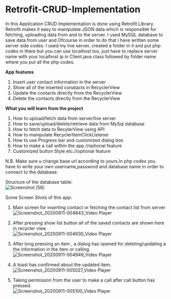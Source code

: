 # Retrofit-CRUD-Implementation
In this Application CRUD Implementation is done using Retrofit Library. Retrofit makes it easy to manipulate JSON data which is responsible for fetching, uploading data from and to the server. I used MySQL database to save data from user and Ofcourse in order to do that i have written some server side codes. I used my live server, created a folder in it and put php codes in there but you can use localhost too, just have to replace server name with your localhost ip in Client.java class followed by folder name where you put all the php codes.

<B>App features</B>
1. Insert user contact information in the server
2. Show all of the inserted conatacts in RecyclerView
3. Update the contacts directly from the RecyclerView
4. Delete the contacts directly from the RecyclerView

<B>What you will learn from the project</B>
1. How to upload/fetch data from server/live server
2. How to save/upload/delete/retrieve data from MySql database
3. How to fetch data to RecylerView using API
4. How to manipulate RecyclerItemClickListener
5. How to use Progress bar and customized dialog box
6. How to make a call within the app //optional feature
6. Customized button Style etc.//optional feature

N.B. Make sure u change base url according to yours.In php codes you have to write your own username,password and database name in order to connect to the database.

Structure of the database table: <br>
![Screenshot (56)](https://user-images.githubusercontent.com/69322639/92793946-c4e04280-f3d0-11ea-8600-8aeaf070f99a.png)

Some Screen Shots of this app:

1. Main screen for inserting contact or fetching the contact list from server <br>
![Screenshot_20200911-004843_Video Player](https://user-images.githubusercontent.com/69322639/92791577-9a8d8580-f3ce-11ea-8f12-63e613e55e93.jpg)

2. After pressing show list button all of the saved contacts are shown here in recycler view <br>
![Screenshot_20200911-004930_Video Player](https://user-images.githubusercontent.com/69322639/92791587-9bbeb280-f3ce-11ea-9e07-32d0cff6bb03.jpg)

3. After long pressing an item , a dialog has opened for deleting/updating a the information in the item or calling.<br>
![Screenshot_20200911-004949_Video Player](https://user-images.githubusercontent.com/69322639/92791626-a416ed80-f3ce-11ea-841e-a9f261e032dc.jpg)

4. A toast has confirmed about the updated item. <br>
![Screenshot_20200911-005027_Video Player](https://user-images.githubusercontent.com/69322639/92791640-a711de00-f3ce-11ea-81af-484159be45eb.jpg)

5. Taking permission from the user to make a call after call button has pressed.<br>
![Screenshot_20200911-005100_Video Player](https://user-images.githubusercontent.com/69322639/92791650-a8dba180-f3ce-11ea-8ed1-60cb7c93d0b1.jpg)

